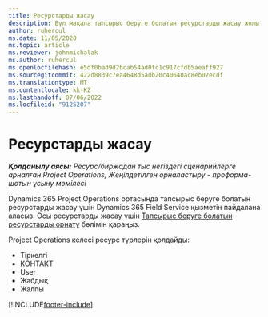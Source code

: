 ```yaml
---
title: Ресурстарды жасау
description: Бұл мақала тапсырыс беруге болатын ресурстарды жасау жолы туралы ақпаратқа сілтеме береді.
author: ruhercul
ms.date: 11/05/2020
ms.topic: article
ms.reviewer: johnmichalak
ms.author: ruhercul
ms.openlocfilehash: e5df0bad9d2bcab54ad0fc1c917cfdb5aeaff927
ms.sourcegitcommit: 422d8839c7ea4648d5adb20c40640ac8eb02ecdf
ms.translationtype: MT
ms.contentlocale: kk-KZ
ms.lasthandoff: 07/06/2022
ms.locfileid: "9125207"
---
```

# <a name="create-resources"></a>Ресурстарды жасау

_**Қолданылу аясы:** Ресурс/биржадан тыс негіздегі сценарийлерге арналған Project Operations, Жеңілдетілген орналастыру - проформа-шотын ұсыну мәмілесі_

Dynamics 365 Project Operations ортасында тапсырыс беруге болатын ресурстарды жасау үшін Dynamics 365 Field Service қызметін пайдалана аласыз. Осы ресурстарды жасау үшін [Тапсырыс беруге болатын ресурстарды орнату](/dynamics365/field-service/set-up-bookable-resources) бөлімін қараңыз.

Project Operations келесі ресурс түрлерін қолдайды:
- Тіркелгі
- КОНТАКТ 
- User
- Жабдық
- Жалпы


[!INCLUDE[footer-include](../includes/footer-banner.md)]
